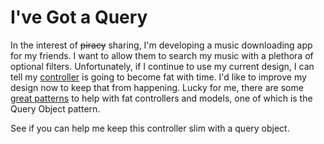 # I've Got a Query

In the interest of ~~piracy~~ sharing, I'm developing a music downloading app for my friends.  I want to allow them to search my music with a plethora of optional filters.  Unfortunately, if I continue to use my current design, I can tell my [controller](song_controller.rb) is going to become fat with time.  I'd like to improve my design now to keep that from happening.  Lucky for me, there are some [great patterns](http://blog.codeclimate.com/blog/2012/10/17/7-ways-to-decompose-fat-activerecord-models/) to help with fat controllers and models, one of which is the Query Object pattern.

See if you can help me keep this controller slim with a query object.
